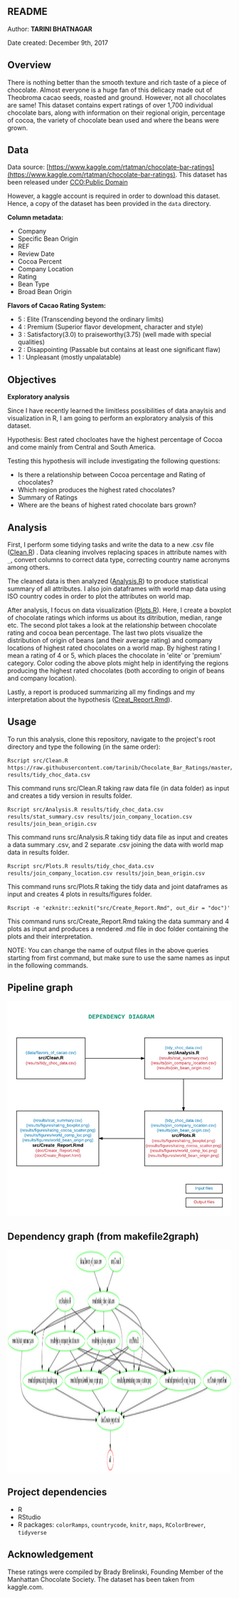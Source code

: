 
## README

Author: **TARINI BHATNAGAR**

Date created: December 9th, 2017


## Overview

There is nothing better than the smooth texture and rich taste of a piece of chocolate. Almost everyone is a huge fan of this delicacy made out of Theobroma cacao seeds, roasted and ground. 
However, not all chocolates are same!
This dataset contains expert ratings of over 1,700 individual chocolate bars, along with information on their regional origin, percentage of cocoa, the variety of chocolate bean used and where the beans were grown.

## Data

Data source: [https://www.kaggle.com/rtatman/chocolate-bar-ratings](https://www.kaggle.com/rtatman/chocolate-bar-ratings).
This dataset has been released under [CCO:Public Domain](https://creativecommons.org/publicdomain/zero/1.0/)

However, a kaggle account is required in order to download this dataset. Hence, a copy of the dataset has been provided in the ```data``` directory.	

**Column metadata:**

* Company
* Specific Bean Origin
* REF
* Review Date
* Cocoa Percent
* Company Location
* Rating
* Bean Type
* Broad Bean Origin

**Flavors of Cacao Rating System:**

* 5 : Elite (Transcending beyond the ordinary limits)
* 4 : Premium (Superior flavor development, character and style)
* 3 : Satisfactory(3.0) to praiseworthy(3.75) (well made with special qualities)
* 2 : Disappointing (Passable but contains at least one significant flaw)
* 1 : Unpleasant (mostly unpalatable)	
	
## Objectives

**Exploratory analysis**

Since I have recently learned the limitless possibilities of data anaylsis and visualization in R, I am going to perform an exploratory analysis of this dataset. 

Hypothesis: Best rated chocloates have the highest percentage of Cocoa and come mainly from Central and South America.

Testing this hypothesis will include investigating the following questions: 

* Is there a relationship between Cocoa percentage and Rating of chocolates?
* Which region produces the highest rated chocolates?
* Summary of Ratings
* Where are the beans of highest rated chocolate bars grown?


## Analysis

First, I perform some tidying tasks and write the data to a new .csv file ([Clean.R](https://github.com/tarinib/Chocolate_Bar_Ratings/blob/master/src/Clean.R)) . Data cleaning involves replacing spaces in attribute names with `_`, convert columns to correct data type, correcting country name acronyms among others. 

The cleaned data is then analyzed ([Analysis.R](https://github.com/tarinib/Chocolate_Bar_Ratings/blob/master/src/Analysis.R)) to produce statistical summary of all attributes. I also join dataframes with world map data using ISO country codes in order to plot the attributes on world map.

After analysis, I focus on data visualization ([Plots.R](https://github.com/tarinib/Chocolate_Bar_Ratings/blob/master/src/Plots.R)). Here, I create a boxplot of chocolate ratings which informs us about its ditribution, median, range etc. The second plot takes a look at the relationship between chocolate rating and cocoa bean percentage. The last two plots visualize the distribution of origin of beans (and their average rating) and company locations of highest rated chocolates on a world map. By highest rating I mean a rating of 4 or 5, which places the chocolate in 'elite' or 'premium' category. Color coding the above plots might help in identifying the regions producing the highest rated chocolates (both according to origin of beans and company location).

Lastly, a report is produced summarizing all my findings and my interpretation about the hypothesis ([Creat_Report.Rmd](https://github.com/tarinib/Chocolate_Bar_Ratings/blob/master/src/Create_Report.Rmd)).
## Usage

To run this analysis, clone this repository, navigate to the project's root directory and type the following (in the same order):

```
Rscript src/Clean.R https://raw.githubusercontent.com/tarinib/Chocolate_Bar_Ratings/master/data/flavors_of_cacao.csv results/tidy_choc_data.csv
```
This command runs src/Clean.R taking raw data file (in data folder) as input and creates a tidy version in results folder.

```
Rscript src/Analysis.R results/tidy_choc_data.csv results/stat_summary.csv results/join_company_location.csv results/join_bean_origin.csv
```
This command runs src/Analysis.R taking tidy data file as input and creates a data summary .csv, and 2 separate .csv joining the data with world map data in results folder.

```
Rscript src/Plots.R results/tidy_choc_data.csv results/join_company_location.csv results/join_bean_origin.csv
```
This command runs src/Plots.R taking the tidy data and joint dataframes as input and creates 4 plots in results/figures folder.

```
Rscript -e 'ezknitr::ezknit("src/Create_Report.Rmd", out_dir = "doc")'
```
This command runs src/Create_Report.Rmd taking the data summary and 4 plots as input and produces a rendered .md file in doc folder containing the plots and their interpretation.  

NOTE: You can change the name of output files in the above queries starting from first command, but make sure to use the same names as input in the following commands.

## Pipeline graph
![](Dependency_Diagram.png)

## Dependency graph (from makefile2graph)
<img src="Makefile.png" alt="Drawing" style="height: 500px;width: 900px"/>


## Project dependencies

* R
* RStudio
* R packages: ```colorRamps```,  ```countrycode```,  ```knitr```, ```maps```, ```RColorBrewer```, ```tidyverse```

## Acknowledgement

These ratings were compiled by Brady Brelinski, Founding Member of the Manhattan Chocolate Society. The dataset has been taken from kaggle.com.

